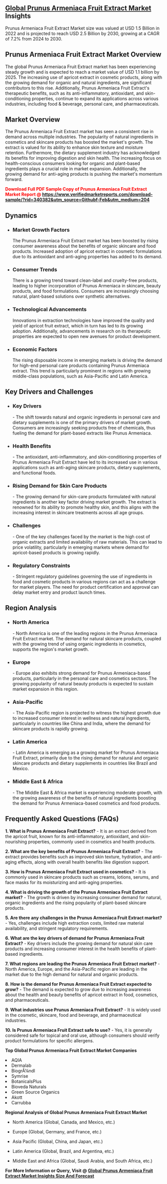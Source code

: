 <h2><a href="https://www.verifiedmarketreports.com/download-sample/?rid=340382&amp;utm_source=Githubf&amp;utm_medium=204" target="_blank">Global Prunus Armeniaca Fruit Extract Market</a> Insights</h2><p>Prunus Armeniaca Fruit Extract Market size was valued at USD 1.5 Billion in 2022 and is projected to reach USD 2.5 Billion by 2030, growing at a CAGR of 7.2% from 2024 to 2030.</p><p> <h2>Prunus Armeniaca Fruit Extract Market Overview</h2> <p>The global Prunus Armeniaca Fruit Extract market has been experiencing steady growth and is expected to reach a market value of USD 1.1 billion by 2025. The increasing use of apricot extract in cosmetic products, along with the growing demand for organic and natural ingredients, are significant contributors to this rise. Additionally, Prunus Armeniaca Fruit Extract's therapeutic benefits, such as its anti-inflammatory, antioxidant, and skin-conditioning properties, continue to expand its applications across various industries, including food & beverage, personal care, and pharmaceuticals.</p> <h2>Market Overview</h2> <p>The Prunus Armeniaca Fruit Extract market has seen a consistent rise in demand across multiple industries. The popularity of natural ingredients in cosmetics and skincare products has boosted the market's growth. The extract is valued for its ability to enhance skin texture and moisture retention. Furthermore, the dietary supplement industry has acknowledged its benefits for improving digestion and skin health. The increasing focus on health-conscious consumers looking for organic and plant-based ingredients plays a crucial role in market expansion. Additionally, the growing demand for anti-aging products is pushing the market's momentum forward.</p> <p><strong><p><span class=""><span style="color: #ff0000;"><strong>Download Full PDF Sample Copy of Prunus Armeniaca Fruit Extract Market Report</strong> @ </span><a href="https://www.verifiedmarketreports.com/download-sample/?rid=340382&amp;utm_source=Githubf-Feb&amp;utm_medium=204" target="_blank">https://www.verifiedmarketreports.com/download-sample/?rid=340382&amp;utm_source=Githubf-Feb&amp;utm_medium=204</a></span></p></strong></p> <h2>Dynamics</h2> <ul> <li><h3>Market Growth Factors</h3> The Prunus Armeniaca Fruit Extract market has been boosted by rising consumer awareness about the benefits of organic skincare and food products. Increased adoption of apricot extract in cosmetic formulations due to its antioxidant and anti-aging properties has added to its demand.</li> <li><h3>Consumer Trends</h3> There is a growing trend toward clean-label and cruelty-free products, leading to higher incorporation of Prunus Armeniaca in skincare, beauty products, and food formulations. Consumers are increasingly choosing natural, plant-based solutions over synthetic alternatives.</li> <li><h3>Technological Advancements</h3> Innovations in extraction technologies have improved the quality and yield of apricot fruit extract, which in turn has led to its growing adoption. Additionally, advancements in research on its therapeutic properties are expected to open new avenues for product development.</li> <li><h3>Economic Factors</h3> The rising disposable income in emerging markets is driving the demand for high-end personal care products containing Prunus Armeniaca extract. This trend is particularly prominent in regions with growing middle-class populations, such as Asia-Pacific and Latin America.</li> </ul> <h2>Key Drivers and Challenges</h2> <ul> <li><h3>Key Drivers</h3> - The shift towards natural and organic ingredients in personal care and dietary supplements is one of the primary drivers of market growth. Consumers are increasingly seeking products free of chemicals, thus fueling the demand for plant-based extracts like Prunus Armeniaca.</li> <li><h3>Health Benefits</h3> - The antioxidant, anti-inflammatory, and skin-conditioning properties of Prunus Armeniaca Fruit Extract have led to its increased use in various applications such as anti-aging skincare products, dietary supplements, and functional foods.</li> <li><h3>Rising Demand for Skin Care Products</h3> - The growing demand for skin-care products formulated with natural ingredients is another key factor driving market growth. The extract is renowned for its ability to promote healthy skin, and this aligns with the increasing interest in skincare treatments across all age groups.</li> <li><h3>Challenges</h3> - One of the key challenges faced by the market is the high cost of organic extracts and limited availability of raw materials. This can lead to price volatility, particularly in emerging markets where demand for apricot-based products is growing rapidly.</li> <li><h3>Regulatory Constraints</h3> - Stringent regulatory guidelines governing the use of ingredients in food and cosmetic products in various regions can act as a challenge for market players. The need for product certification and approval can delay market entry and product launch times.</li> </ul> <h2>Region Analysis</h2> <ul> <li><h3>North America</h3> - North America is one of the leading regions in the Prunus Armeniaca Fruit Extract market. The demand for natural skincare products, coupled with the growing trend of using organic ingredients in cosmetics, supports the region's market growth.</li> <li><h3>Europe</h3> - Europe also exhibits strong demand for Prunus Armeniaca-based products, particularly in the personal care and cosmetics sectors. The growing popularity of natural beauty products is expected to sustain market expansion in this region.</li> <li><h3>Asia-Pacific</h3> - The Asia-Pacific region is projected to witness the highest growth due to increased consumer interest in wellness and natural ingredients, particularly in countries like China and India, where the demand for skincare products is rapidly growing.</li> <li><h3>Latin America</h3> - Latin America is emerging as a growing market for Prunus Armeniaca Fruit Extract, primarily due to the rising demand for natural and organic skincare products and dietary supplements in countries like Brazil and Mexico.</li> <li><h3>Middle East & Africa</h3> - The Middle East & Africa market is experiencing moderate growth, with the growing awareness of the benefits of natural ingredients boosting the demand for Prunus Armeniaca-based cosmetics and food products.</li> </ul> <h2>Frequently Asked Questions (FAQs)</h2> <p><strong>1. What is Prunus Armeniaca Fruit Extract?</strong> - It is an extract derived from the apricot fruit, known for its anti-inflammatory, antioxidant, and skin-nourishing properties, commonly used in cosmetics and health products.</p> <p><strong>2. What are the key benefits of Prunus Armeniaca Fruit Extract?</strong> - The extract provides benefits such as improved skin texture, hydration, and anti-aging effects, along with overall health benefits like digestion support.</p> <p><strong>3. How is Prunus Armeniaca Fruit Extract used in cosmetics?</strong> - It is commonly used in skincare products such as creams, lotions, serums, and face masks for its moisturizing and anti-aging properties.</p> <p><strong>4. What is driving the growth of the Prunus Armeniaca Fruit Extract market?</strong> - The growth is driven by increasing consumer demand for natural, organic ingredients and the rising popularity of plant-based skincare products.</p> <p><strong>5. Are there any challenges in the Prunus Armeniaca Fruit Extract market?</strong> - Yes, challenges include high extraction costs, limited raw material availability, and stringent regulatory requirements.</p> <p><strong>6. What are the key drivers of demand for Prunus Armeniaca Fruit Extract?</strong> - Key drivers include the growing demand for natural skin care products and increasing consumer interest in the health benefits of plant-based ingredients.</p> <p><strong>7. What regions are leading the Prunus Armeniaca Fruit Extract market?</strong> - North America, Europe, and the Asia-Pacific region are leading in the market due to the high demand for natural and organic products.</p> <p><strong>8. How is the demand for Prunus Armeniaca Fruit Extract expected to grow?</strong> - The demand is expected to grow due to increasing awareness about the health and beauty benefits of apricot extract in food, cosmetics, and pharmaceuticals.</p> <p><strong>9. What industries use Prunus Armeniaca Fruit Extract?</strong> - It is widely used in the cosmetic, skincare, food and beverage, and pharmaceutical industries.</p> <p><strong>10. Is Prunus Armeniaca Fruit Extract safe to use?</strong> - Yes, it is generally considered safe for topical and oral use, although consumers should verify product formulations for specific allergens.</p> </p><p><strong>Top Global Prunus Armeniaca Fruit Extract Market Companies</strong></p><div data-test-id=""><p><li>AQIA</li><li> Dermalab</li><li> BiogrÃ¼ndl</li><li> Symrise</li><li> BotanicalsPlus</li><li> Bioveda Naturals</li><li> Green Source Organics</li><li> Akott</li><li> Carrubba</li></p><div><strong>Regional Analysis of&nbsp;Global Prunus Armeniaca Fruit Extract Market</strong></div><ul><li dir="ltr"><p dir="ltr">North America&nbsp;(Global, Canada, and Mexico, etc.)</p></li><li dir="ltr"><p dir="ltr">Europe (Global, Germany, and France, etc.)</p></li><li dir="ltr"><p dir="ltr">Asia Pacific&nbsp;(Global, China, and Japan, etc.)</p></li><li dir="ltr"><p dir="ltr">Latin America&nbsp;(Global, Brazil, and Argentina, etc.)</p></li><li dir="ltr">Middle East and Africa&nbsp;(Global, Saudi Arabia, and South Africa, etc.)</li></ul><p><strong>For More Information or Query, Visit @&nbsp;</strong><strong><a href="https://www.verifiedmarketreports.com/product/prunus-armeniaca-fruit-extract-market/?utm_source=Githubf&amp;utm_medium=204" target="_blank">Global Prunus Armeniaca Fruit Extract Market Insights Size And Forecast</a></strong></p></div>
